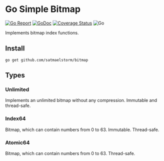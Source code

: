 # Go Simple Bitmap

[![Go Report](https://goreportcard.com/badge/github.com/satmaelstorm/bitmap)](https://goreportcard.com/report/github.com/satmaelstorm/bitmap) 
[![GoDoc](https://godoc.org/github.com/satmaelstorm/bitmap?status.svg)](http://godoc.org/github.com/satmaeltorm/bitmap)
[![Coverage Status](https://coveralls.io/repos/github/satmaelstorm/bitmap/badge.svg?branch=master)](https://coveralls.io/github/satmaelstorm/bitmap?branch=master) 
![Go](https://github.com/satmaelstorm/bitmap/workflows/Go/badge.svg)

Implements bitmap index functions.
## Install

`go get github.com/satmaelstorm/bitmap`

## Types

### Unlimited
Implements an unlimited bitmap without any compression. Immutable and thread-safe.

### Index64
Bitmap, which can contain numbers from 0 to 63.
Immutable. Thread-safe.

### Atomic64
Bitmap, which can contain numbers from 0 to 63.
Thread-safe.